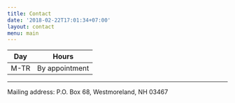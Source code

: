 ```yaml
---
title: Contact
date: '2018-02-22T17:01:34+07:00'
layout: contact
menu: main
---
```

| Day       | Hours           |
| --------- | --------------- |
| M-TR      | By appointment  |              |

<p></p><p></p>
<hr>
<p>
Mailing address:
P.O. Box 68, 
Westmoreland, NH  03467</p>
